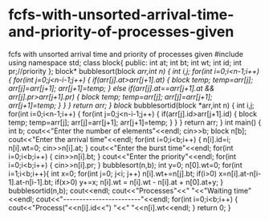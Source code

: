 # fcfs-with-unsorted-arrival-time-and-priority-of-processes-given
fcfs with unsorted arrival time and priority of processes given
#include<iostream>
using namespace std;
class block{
	public:
	int at;
	int bt;
	int wt;
	int id;
	int pr;//priority
};
block* bubblesort(block *arr,int n)
{
	int i,j;
	for(int i=0;i<n-1;i++)
	{
		for(int j=0;j<n-i-1;j++)
		{
			if(arr[j].at>arr[j+1].at)
			{
				block temp;
				temp=arr[j];
				arr[j]=arr[j+1];
				arr[j+1]=temp;
			}
			else if(arr[j].at==arr[j+1].at && arr[j].pr>arr[j+1].pr)
			{
				block temp;
				temp=arr[j];
				arr[j]=arr[j+1];
				arr[j+1]=temp;
		    }
		}
	}
	return arr;
}
block* bubblesortid(block *arr,int n)
{
	int i,j;
	for(int i=0;i<n-1;i++)
	{
		for(int j=0;j<n-i-1;j++)
		{
			if(arr[j].id>arr[j+1].id)
			{
				block temp;
				temp=arr[j];
				arr[j]=arr[j+1];
				arr[j+1]=temp;
			}
		}
	}
	return arr;
}
int main()
{
	int b;
	cout<<"Enter the number of elements"<<endl;
	cin>>b;
	block n[b];
	cout<<"Enter the arrival time"<<endl;
	for(int i=0;i<b;i++)
	{
		n[i].id=i; 
		n[i].wt=0; 
		cin>>n[i].at;
	}
	cout<<"Enter the burst time"<<endl;
	for(int i=0;i<b;i++)
	{
		cin>>n[i].bt;
	}
	cout<<"Enter the priority"<<endl;
	for(int i=0;i<b;i++)
	{
		cin>>n[i].pr;
	}
	bubblesort(n,b);
    int y=0;
    n[0].wt=0;
	     for(int i=1;i<b;i++){
	        int x=0;
	        for(int j=0; j<i; j++)
	            n[i].wt+=n[j].bt;
	        if(i>0)
	            x=n[i].at-n[i-1].at-n[i-1].bt;
	        if(x>0)
	            y+=x;
	            n[i].wt = n[i].wt - n[i].at + n[0].at+y;
	          }
                bubblesortid(n,b);
                cout<<endl;
                cout<<"Processes"<<"   "<<"Waiting time"<<endl;
                cout<<"------------------------"<<endl;
				    for(int i=0;i<b;i++)
				    {
				        cout<<"Process("<<n[i].id<<")   "<<"   "<<n[i].wt<<endl;
				    }
	return 0;
}
